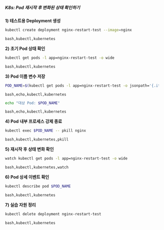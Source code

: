 ##### K8s: Pod 재시작 후 변화된 상태 확인하기 #####

**1) 테스트용 Deployment 생성**
```bash
kubectl create deployment nginx-restart-test --image=nginx
```
```tech
bash,kubectl,kubernetes
```

**2) 초기 Pod 상태 확인**
```bash
kubectl get pods -l app=nginx-restart-test -o wide
```
```tech
bash,kubectl,kubernetes
```

**3) Pod 이름 변수 저장**
```bash
POD_NAME=$(kubectl get pods -l app=nginx-restart-test -o jsonpath='{.items[0].metadata.name}')
```
```tech
bash,echo,kubectl,kubernetes
```

```bash
echo "대상 Pod: $POD_NAME"
```
```tech
bash,echo,kubectl,kubernetes
```

**4) Pod 내부 프로세스 강제 종료**
```bash
kubectl exec $POD_NAME -- pkill nginx
```
```tech
bash,kubectl,kubernetes,pkill
```

**5) 재시작 후 상태 변화 확인**
```bash
watch kubectl get pods -l app=nginx-restart-test -o wide
```
```tech
bash,kubectl,kubernetes,watch
```

**6) Pod 상세 이벤트 확인**
```bash
kubectl describe pod $POD_NAME
```
```tech
bash,kubectl,kubernetes
```

**7) 실습 자원 정리**
```bash
kubectl delete deployment nginx-restart-test
```
```tech
bash,kubectl,kubernetes
```